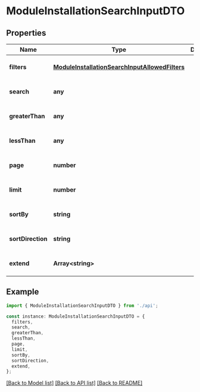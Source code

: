 # ModuleInstallationSearchInputDTO

## Properties

| Name              | Type                                                                                              | Description | Notes                             |
| ----------------- | ------------------------------------------------------------------------------------------------- | ----------- | --------------------------------- |
| **filters**       | [**ModuleInstallationSearchInputAllowedFilters**](ModuleInstallationSearchInputAllowedFilters.md) |             | [optional] [default to undefined] |
| **search**        | **any**                                                                                           |             | [optional] [default to undefined] |
| **greaterThan**   | **any**                                                                                           |             | [optional] [default to undefined] |
| **lessThan**      | **any**                                                                                           |             | [optional] [default to undefined] |
| **page**          | **number**                                                                                        |             | [optional] [default to undefined] |
| **limit**         | **number**                                                                                        |             | [optional] [default to undefined] |
| **sortBy**        | **string**                                                                                        |             | [optional] [default to undefined] |
| **sortDirection** | **string**                                                                                        |             | [optional] [default to undefined] |
| **extend**        | **Array&lt;string&gt;**                                                                           |             | [optional] [default to undefined] |

## Example

```typescript
import { ModuleInstallationSearchInputDTO } from './api';

const instance: ModuleInstallationSearchInputDTO = {
  filters,
  search,
  greaterThan,
  lessThan,
  page,
  limit,
  sortBy,
  sortDirection,
  extend,
};
```

[[Back to Model list]](../README.md#documentation-for-models) [[Back to API list]](../README.md#documentation-for-api-endpoints) [[Back to README]](../README.md)
